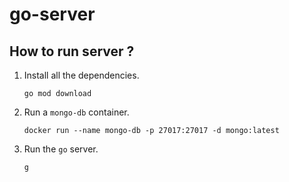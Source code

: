 # go-server

## How to run server ?

1. Install all the dependencies.

   ```shell
   go mod download
   ```

2. Run a `mongo-db` container.

   ```shell
   docker run --name mongo-db -p 27017:27017 -d mongo:latest
   ```

3. Run the `go` server.

   ```bash
   g
   ```

   
